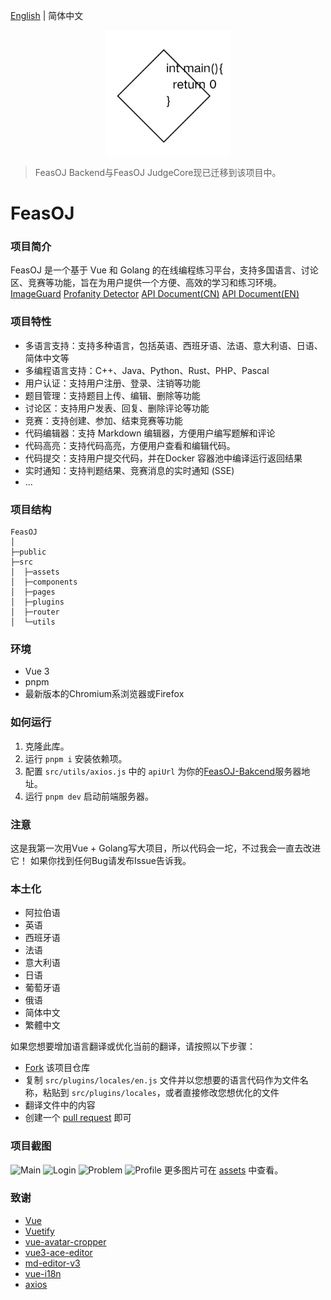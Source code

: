 [English](README.md) | 简体中文
<p align="center">
    <a href="https://github.com/ClaretWheel1481/FeasOJ">
        <img src="assets/logo.png" height="200"/>
    </a>
</p>

> FeasOJ Backend与FeasOJ JudgeCore现已迁移到该项目中。

# FeasOJ
### 项目简介
FeasOJ 是一个基于 Vue 和 Golang 的在线编程练习平台，支持多国语言、讨论区、竞赛等功能，旨在为用户提供一个方便、高效的学习和练习环境。
<br>
[ImageGuard](https://github.com/ClaretWheel1481/ImageGuard)
[Profanity Detector](https://github.com/ClaretWheel1481/ProfanityDetector)
[API Document(CN)](https://claret-feasoj.apifox.cn)
[API Document(EN)](https://claret-feasoj.apifox.cn/en/)

### 项目特性
- 多语言支持：支持多种语言，包括英语、西班牙语、法语、意大利语、日语、简体中文等
- 多编程语言支持：C++、Java、Python、Rust、PHP、Pascal
- 用户认证：支持用户注册、登录、注销等功能
- 题目管理：支持题目上传、编辑、删除等功能
- 讨论区：支持用户发表、回复、删除评论等功能
- 竞赛：支持创建、参加、结束竞赛等功能
- 代码编辑器：支持 Markdown 编辑器，方便用户编写题解和评论
- 代码高亮：支持代码高亮，方便用户查看和编辑代码。
- 代码提交：支持用户提交代码，并在Docker 容器池中编译运行返回结果
- 实时通知：支持判题结果、竞赛消息的实时通知 (SSE)
- ...

### 项目结构
```
FeasOJ
│ 
├─public
├─src
│  ├─assets
│  ├─components
│  ├─pages
│  ├─plugins
│  ├─router
│  └─utils
```

### 环境
- Vue 3
- pnpm
- 最新版本的Chromium系浏览器或Firefox

### 如何运行
1. 克隆此库。
2. 运行 `pnpm i` 安装依赖项。
3. 配置 `src/utils/axios.js` 中的 `apiUrl` 为你的[FeasOJ-Bakcend](https://github.com/ClaretWheel1481/FeasOJ-Backend)服务器地址。
4. 运行 `pnpm dev` 启动前端服务器。

### 注意
这是我第一次用Vue + Golang写大项目，所以代码会一坨，不过我会一直去改进它！
如果你找到任何Bug请发布Issue告诉我。

### 本土化
- 阿拉伯语
- 英语
- 西班牙语
- 法语
- 意大利语
- 日语
- 葡萄牙语
- 俄语
- 简体中文
- 繁體中文

如果您想要增加语言翻译或优化当前的翻译，请按照以下步骤：
- [Fork](https://github.com/ClaretWheel1481/FeasOJ/fork) 该项目仓库
- 复制 `src/plugins/locales/en.js` 文件并以您想要的语言代码作为文件名称，粘贴到 `src/plugins/locales`，或者直接修改您想优化的文件
- 翻译文件中的内容
- 创建一个 [pull request](https://github.com/ClaretWheel1481/FeasOJ/pulls) 即可

### 项目截图
![Main](/assets/Main.png)
![Login](/assets/Login.png)
![Problem](/assets/Problem.png)
![Profile](/assets/Profile.png)
更多图片可在 [assets](/assets) 中查看。

### 致谢
- [Vue](https://github.com/vuejs/vue)
- [Vuetify](https://github.com/vuetifyjs/vuetify)
- [vue-avatar-cropper](https://github.com/overtrue/vue-avatar-cropper)
- [vue3-ace-editor](https://github.com/CarterLi/vue3-ace-editor)
- [md-editor-v3](https://github.com/imzbf/md-editor-v3)
- [vue-i18n](https://github.com/intlify/vue-i18n)
- [axios](https://github.com/axios/axios)